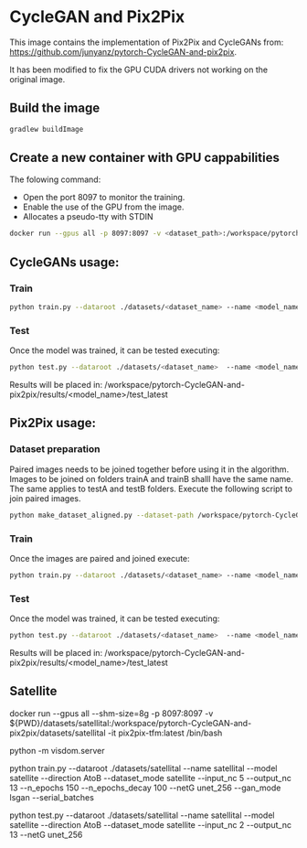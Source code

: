 # CycleGAN and Pix2Pix
This image contains the implementation of Pix2Pix and CycleGANs from: https://github.com/junyanz/pytorch-CycleGAN-and-pix2pix.

It has been modified to fix the GPU CUDA drivers not working on the original image.

## Build the image
```sh
gradlew buildImage
```
## Create a new container with GPU cappabilities
The folowing command:
- Open the port 8097 to monitor the training.
- Enable the use of the GPU from the image.
- Allocates a pseudo-tty with STDIN
```sh
docker run --gpus all -p 8097:8097 -v <dataset_path>:/workspace/pytorch-CycleGAN-and-pix2pix/datasets/<dataset_name> -it  poc/pytorch-cyclegan-and-pix2pix:0.1.0 /bin/bash
```
## CycleGANs usage:
### Train
```sh
python train.py --dataroot ./datasets/<dataset_name> --name <model_name> --model cycle_gan
```
### Test
Once the model was trained, it can be tested executing:
```sh
python test.py --dataroot ./datasets/<dataset_name>  --name <model_name> --model cycle_gan
```
Results will be placed in: /workspace/pytorch-CycleGAN-and-pix2pix/results/<model_name>/test_latest

## Pix2Pix usage:
### Dataset preparation
Paired images needs to be joined together before using it in the algorithm.
Images to be joined on folders trainA and trainB shalll have the same name. The same applies to testA and testB folders.
Execute the following script to join paired images.
```sh
python make_dataset_aligned.py --dataset-path /workspace/pytorch-CycleGAN-and-pix2pix/datasets/<dataset_name>
```

### Train
Once the images are paired and joined execute:
```sh
python train.py --dataroot ./datasets/<dataset_name> --name <model_name> --model pix2pix --direction <AtoB|BtoA>
```

### Test
Once the model was trained, it can be tested executing:
```sh
python test.py --dataroot ./datasets/<dataset_name>  --name <model_name> --model pix2pix --direction <AtoB|BtoA>
```
Results will be placed in: /workspace/pytorch-CycleGAN-and-pix2pix/results/<model_name>/test_latest


## Satellite

docker run --gpus all --shm-size=8g -p 8097:8097 -v ${PWD}/datasets/satellital:/workspace/pytorch-CycleGAN-and-pix2pix/datasets/satellital -it pix2pix-tfm:latest /bin/bash

python -m visdom.server

python train.py --dataroot ./datasets/satellital --name satellital --model satellite --direction AtoB --dataset_mode satellite --input_nc 5 --output_nc 13 --n_epochs 150 --n_epochs_decay 100 --netG unet_256 --gan_mode lsgan --serial_batches

python test.py --dataroot ./datasets/satellital --name satellital --model satellite --direction AtoB --dataset_mode satellite --input_nc 2 --output_nc 13 --netG unet_256
